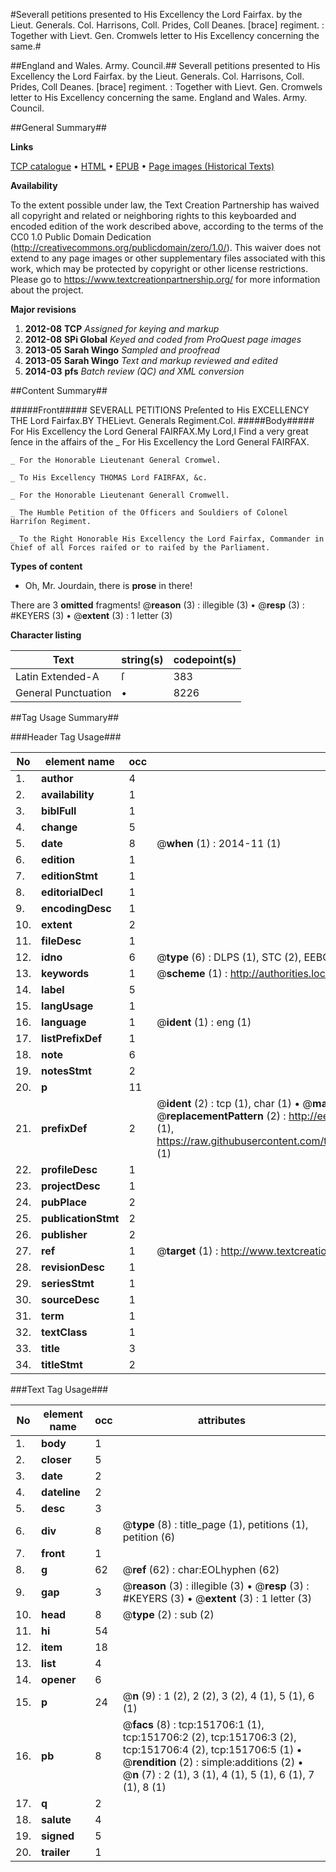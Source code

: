#Severall petitions presented to His Excellency the Lord Fairfax. by the Lieut. Generals. Col. Harrisons, Coll. Prides, Coll Deanes. [brace] regiment. : Together with Lievt. Gen. Cromwels letter to His Excellency concerning the same.#

##England and Wales. Army. Council.##
Severall petitions presented to His Excellency the Lord Fairfax. by the Lieut. Generals. Col. Harrisons, Coll. Prides, Coll Deanes. [brace] regiment. : Together with Lievt. Gen. Cromwels letter to His Excellency concerning the same.
England and Wales. Army. Council.

##General Summary##

**Links**

[TCP catalogue](http://www.ota.ox.ac.uk/tcp/)  • 
[HTML](http://tei.it.ox.ac.uk/tcp/Texts-HTML/free/A92/A92996.html)  • 
[EPUB](http://tei.it.ox.ac.uk/tcp/Texts-EPUB/free/A92/A92996.epub) • 
[Page images (Historical Texts)](https://historicaltexts.jisc.ac.uk/eebo-43077613e)

**Availability**

To the extent possible under law, the Text Creation Partnership has waived all copyright and related or neighboring rights to this keyboarded and encoded edition of the work described above, according to the terms of the CC0 1.0 Public Domain Dedication (http://creativecommons.org/publicdomain/zero/1.0/). This waiver does not extend to any page images or other supplementary files associated with this work, which may be protected by copyright or other license restrictions. Please go to https://www.textcreationpartnership.org/ for more information about the project.

**Major revisions**

1. __2012-08__ __TCP__ *Assigned for keying and markup*
1. __2012-08__ __SPi Global__ *Keyed and coded from ProQuest page images*
1. __2013-05__ __Sarah Wingo__ *Sampled and proofread*
1. __2013-05__ __Sarah Wingo__ *Text and markup reviewed and edited*
1. __2014-03__ __pfs__ *Batch review (QC) and XML conversion*

##Content Summary##

#####Front#####
SEVERALL PETITIONS Preſented to His EXCELLENCY THE Lord Fairfax.BY THELievt. Generals Regiment.Col. 
#####Body#####
For His Excellency the Lord General FAIRFAX.My Lord,I Find a very great ſence in the affairs of the 
    _ For His Excellency the Lord General FAIRFAX.

    _ For the Honorable Lieutenant General Cromwel.

    _ To His Excellency THOMAS Lord FAIRFAX, &c.

    _ For the Honorable Lieutenant Generall Cromwell.

    _ The Humble Petition of the Officers and Souldiers of Colonel Harriſon Regiment.

    _ To the Right Honorable His Excellency the Lord Fairfax, Commander in Chief of all Forces raiſed or to raiſed by the Parliament.

**Types of content**

  * Oh, Mr. Jourdain, there is **prose** in there!

There are 3 **omitted** fragments! 
 @__reason__ (3) : illegible (3)  •  @__resp__ (3) : #KEYERS (3)  •  @__extent__ (3) : 1 letter (3)

**Character listing**


|Text|string(s)|codepoint(s)|
|---|---|---|
|Latin Extended-A|ſ|383|
|General Punctuation|•|8226|

##Tag Usage Summary##

###Header Tag Usage###

|No|element name|occ|attributes|
|---|---|---|---|
|1.|__author__|4||
|2.|__availability__|1||
|3.|__biblFull__|1||
|4.|__change__|5||
|5.|__date__|8| @__when__ (1) : 2014-11 (1)|
|6.|__edition__|1||
|7.|__editionStmt__|1||
|8.|__editorialDecl__|1||
|9.|__encodingDesc__|1||
|10.|__extent__|2||
|11.|__fileDesc__|1||
|12.|__idno__|6| @__type__ (6) : DLPS (1), STC (2), EEBO-CITATION (1), OCLC (1), VID (1)|
|13.|__keywords__|1| @__scheme__ (1) : http://authorities.loc.gov/ (1)|
|14.|__label__|5||
|15.|__langUsage__|1||
|16.|__language__|1| @__ident__ (1) : eng (1)|
|17.|__listPrefixDef__|1||
|18.|__note__|6||
|19.|__notesStmt__|2||
|20.|__p__|11||
|21.|__prefixDef__|2| @__ident__ (2) : tcp (1), char (1)  •  @__matchPattern__ (2) : ([0-9\-]+):([0-9IVX]+) (1), (.+) (1)  •  @__replacementPattern__ (2) : http://eebo.chadwyck.com/downloadtiff?vid=$1&page=$2 (1), https://raw.githubusercontent.com/textcreationpartnership/Texts/master/tcpchars.xml#$1 (1)|
|22.|__profileDesc__|1||
|23.|__projectDesc__|1||
|24.|__pubPlace__|2||
|25.|__publicationStmt__|2||
|26.|__publisher__|2||
|27.|__ref__|1| @__target__ (1) : http://www.textcreationpartnership.org/docs/. (1)|
|28.|__revisionDesc__|1||
|29.|__seriesStmt__|1||
|30.|__sourceDesc__|1||
|31.|__term__|1||
|32.|__textClass__|1||
|33.|__title__|3||
|34.|__titleStmt__|2||


###Text Tag Usage###

|No|element name|occ|attributes|
|---|---|---|---|
|1.|__body__|1||
|2.|__closer__|5||
|3.|__date__|2||
|4.|__dateline__|2||
|5.|__desc__|3||
|6.|__div__|8| @__type__ (8) : title_page (1), petitions (1), petition (6)|
|7.|__front__|1||
|8.|__g__|62| @__ref__ (62) : char:EOLhyphen (62)|
|9.|__gap__|3| @__reason__ (3) : illegible (3)  •  @__resp__ (3) : #KEYERS (3)  •  @__extent__ (3) : 1 letter (3)|
|10.|__head__|8| @__type__ (2) : sub (2)|
|11.|__hi__|54||
|12.|__item__|18||
|13.|__list__|4||
|14.|__opener__|6||
|15.|__p__|24| @__n__ (9) : 1 (2), 2 (2), 3 (2), 4 (1), 5 (1), 6 (1)|
|16.|__pb__|8| @__facs__ (8) : tcp:151706:1 (1), tcp:151706:2 (2), tcp:151706:3 (2), tcp:151706:4 (2), tcp:151706:5 (1)  •  @__rendition__ (2) : simple:additions (2)  •  @__n__ (7) : 2 (1), 3 (1), 4 (1), 5 (1), 6 (1), 7 (1), 8 (1)|
|17.|__q__|2||
|18.|__salute__|4||
|19.|__signed__|5||
|20.|__trailer__|1||
